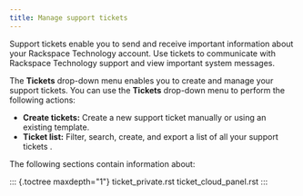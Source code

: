 ```yaml
---
title: Manage support tickets
---
```


Support tickets enable you to send and receive important information
about your Rackspace Technology account. Use tickets to communicate with
Rackspace Technology support and view important system messages.

The **Tickets** drop-down menu enables you to create and manage your
support tickets. You can use the **Tickets** drop-down menu to perform
the following actions:

-   **Create tickets:** Create a new support ticket manually or using an
    existing template.
-   **Ticket list:** Filter, search, create, and export a list of all
    your support tickets .

The following sections contain information about:

::: {.toctree maxdepth="1"}
ticket_private.rst ticket_cloud_panel.rst
:::
